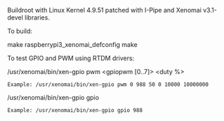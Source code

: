 Buildroot with Linux Kernel 4.9.51 patched with I-Pipe and Xenomai v3.1-devel libraries.


To build:

make raspberrypi3_xenomai_defconfig
make

To test GPIO and PWM using RTDM drivers:

/usr/xenomai/bin/xen-gpio pwm <gpiopwm [0..7]> <pin number> <duty %> <min usec> <max usec> <period nsec> 

    Example: /usr/xenomai/bin/xen-gpio pwm 0 988 50 0 10000 10000000

/usr/xenomai/bin/xen-gpio gpio <pin number>

    Example: /usr/xenomai/bin/xen-gpio gpio 988
    
